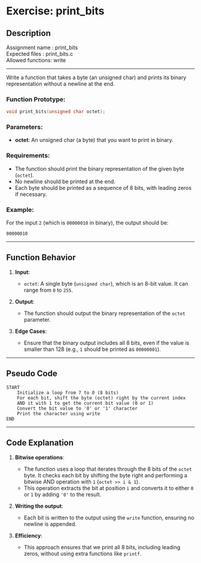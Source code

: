 # Exercise: print_bits

## Description

Assignment name  : print_bits  
Expected files   : print_bits.c  
Allowed functions: write  

---------------------------------------------------------------

Write a function that takes a byte (an unsigned char) and prints its binary representation without a newline at the end.

### Function Prototype:

```c
void print_bits(unsigned char octet);
```

### Parameters:
- **octet**: An unsigned char (a byte) that you want to print in binary.

### Requirements:
- The function should print the binary representation of the given byte (`octet`).
- No newline should be printed at the end.
- Each byte should be printed as a sequence of 8 bits, with leading zeros if necessary.

### Example:

For the input `2` (which is `00000010` in binary), the output should be:
```
00000010
```

---

## Function Behavior

1. **Input**:
   - `octet`: A single byte (`unsigned char`), which is an 8-bit value. It can range from `0` to `255`.

2. **Output**:
   - The function should output the binary representation of the `octet` parameter.

3. **Edge Cases**:
   - Ensure that the binary output includes all 8 bits, even if the value is smaller than 128 (e.g., `1` should be printed as `00000001`).

---

## Pseudo Code

```
START
    Initialize a loop from 7 to 0 (8 bits)
    For each bit, shift the byte (octet) right by the current index
    AND it with 1 to get the current bit value (0 or 1)
    Convert the bit value to '0' or '1' character
    Print the character using write
END
```

---

## Code Explanation

1. **Bitwise operations**:
   - The function uses a loop that iterates through the 8 bits of the `octet` byte. It checks each bit by shifting the byte right and performing a bitwise AND operation with `1` (`octet >> i & 1`).
   - This operation extracts the bit at position `i` and converts it to either `0` or `1` by adding `'0'` to the result.

2. **Writing the output**:
   - Each bit is written to the output using the `write` function, ensuring no newline is appended.

3. **Efficiency**:
   - This approach ensures that we print all 8 bits, including leading zeros, without using extra functions like `printf`.
